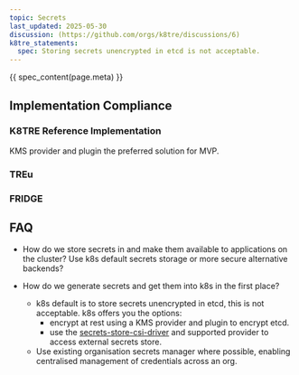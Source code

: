 ```yaml
---
topic: Secrets
last_updated: 2025-05-30
discussion: (https://github.com/orgs/k8tre/discussions/6)
k8tre_statements:
  spec: Storing secrets unencrypted in etcd is not acceptable.
---
```


{{ spec_content(page.meta) }}

## Implementation Compliance

### K8TRE Reference Implementation

KMS provider and plugin the preferred solution for MVP.

### TREu

### FRIDGE

## FAQ

- How do we store secrets in and make them available to applications on the cluster? Use k8s default secrets storage or more secure alternative backends?
- How do we generate secrets and get them into k8s in the first place?

    - k8s default is to store secrets unencrypted in etcd, this is not acceptable. k8s offers you the options:
        - encrypt at rest using a KMS provider and plugin to encrypt etcd. 
        - use the [secrets-store-csi-driver](https://secrets-store-csi-driver.sigs.k8s.io/concepts.html) and supported provider to access external secrets store.
    - Use existing organisation secrets manager where possible, enabling centralised management of credentials across an org.
